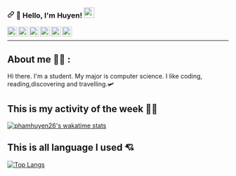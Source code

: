 <h3 dir="auto"><a id="user-content--hello-world-im-ary--" class="anchor" aria-hidden="true"
            href="#-hello-world-im-ary--"><svg class="octicon octicon-link" viewBox="0 0 16 16" version="1.1" width="16"
                height="16" aria-hidden="true">
                <path fill-rule="evenodd"
                    d="M7.775 3.275a.75.75 0 001.06 1.06l1.25-1.25a2 2 0 112.83 2.83l-2.5 2.5a2 2 0 01-2.83 0 .75.75 0 00-1.06 1.06 3.5 3.5 0 004.95 0l2.5-2.5a3.5 3.5 0 00-4.95-4.95l-1.25 1.25zm-4.69 9.64a2 2 0 010-2.83l2.5-2.5a2 2 0 012.83 0 .75.75 0 001.06-1.06 3.5 3.5 0 00-4.95 0l-2.5 2.5a3.5 3.5 0 004.95 4.95l1.25-1.25a.75.75 0 00-1.06-1.06l-1.25 1.25a2 2 0 01-2.83 0z">
                </path>
            </svg></a>
        <g-emoji class="g-emoji" alias="wave"
            fallback-src="https://github.githubassets.com/images/icons/emoji/unicode/1f44b.png">👋</g-emoji>
        Hello, I'm Huyen! <a target="_blank" rel="noopener noreferrer"
            href="https://github.com/TheDudeThatCode/TheDudeThatCode/blob/master/Assets/Earth.gif"><img
                src="https://github.com/TheDudeThatCode/TheDudeThatCode/raw/master/Assets/Earth.gif" width="24px"
                style="max-width: 100%;"></a>
</h3>

<a target="_blank" href="https://www.linkedin.com/in/aryclenio-barros-060322135/">
  <img align="left" alt="LinkdeIN" width="22px" src="https://cdn.jsdelivr.net/npm/simple-icons@v3/icons/linkedin.svg" />
</a>
<a target="_blank" href="https://api.whatsapp.com/send?phone=5584999828379">
  <img align="left" alt="Whatsapp" width="22px" src="https://cdn.jsdelivr.net/npm/simple-icons@v3/icons/whatsapp.svg" />
</a>
<a target="_blank" href="https://www.instagram.com/ary.clenio/">
  <img align="left" alt="Instagram" width="22px" src="https://cdn.jsdelivr.net/npm/simple-icons@v3/icons/instagram.svg" />
</a>
<a target="_blank" href="https://dev.to/aryclenio/">
  <img align="left" alt="Devto" width="22px" src="https://cdn.jsdelivr.net/npm/simple-icons@v3/icons/dev-dot-to.svg" />
</a>
<a target="_blank" href="mailto:arycleniobarros@gmail.com">
  <img align="left" alt="Gmail" width="22px" src="https://cdn.jsdelivr.net/npm/simple-icons@v3/icons/gmail.svg" />
</a>
<a target="_blank" href="https://fb.com/aryxb">
  <img align="left" alt="Facebook" width="22px" src="https://cdn.jsdelivr.net/npm/simple-icons@v3/icons/facebook.svg" />
</a>
<br>
<hr>

## About me 🤷‍♂️ :
Hi there.
I'm a student.
My major is computer science.
I like coding, reading,discovering and travelling.🛩




<!-- ## ✉️ Find me on:


<p align="center">
 <a href="https://dev.to/aryclenio/" target="_blank" rel="noopener noreferrer">
  <img src="https://camo.githubusercontent.com/da8ae7e71b69eb1ffa4c52d524b635e58fe02d115fcbdbc7eddda1311cdd91c6/68747470733a2f2f63646e2e6a7364656c6976722e6e65742f6e706d2f73696d706c652d69636f6e734076332f69636f6e732f6465762d646f742d746f2e737667" alt="Python" height="40" style="vertical-align:top; margin:4px;">
</a>
 <a href="https://linkedin.com/in/charalambosioannou" target="_blank" rel="noopener noreferrer"> <img src="https://cdn.jsdelivr.net/npm/simple-icons@v3/icons/linkedin.svg" alt="Python" height="40" style="vertical-align:top; margin:4px"></a>
 <a href="mailto:cioannou1997@gmail.com"> <img src="https://cdn.jsdelivr.net/npm/simple-icons@v3/icons/gmail.svg" alt="Python" height="40" style="vertical-align:top; margin:4px"></a>
</p>

<br />
 -->
<!-- ## 🧰 Languages and Tools:
<p align="center">
<img src="https://raw.githubusercontent.com/github/explore/80688e429a7d4ef2fca1e82350fe8e3517d3494d/topics/python/python.png" alt="Python" height="40" style="vertical-align:top; margin:4px">
<img src="https://raw.githubusercontent.com/github/explore/80688e429a7d4ef2fca1e82350fe8e3517d3494d/topics/javascript/javascript.png" alt="Javascript" height="40" style="vertical-align:top; margin:4px">
<img src="https://raw.githubusercontent.com/github/explore/80688e429a7d4ef2fca1e82350fe8e3517d3494d/topics/visual-studio-code/visual-studio-code.png" alt="VS Code" height="40" style="vertical-align:top; margin:4px">
</p>
 -->


<!-- This is my stats github -->

<!--This is my activity of the week-->
## This is my activity of the week 🏃‍♀️
[![phamhuyen26's wakatime stats](https://github-readme-stats.vercel.app/api/wakatime?username=phamhuyen26&show_icons=true&theme=gruvbox)](https://github.com/phamhuyen26/github-readme-stats)

<!-- This is all language I used -->
 ## This is all language I used 💘
[![Top Langs](https://github-readme-stats.vercel.app/api/top-langs/?username=phamhuyen26&layout=compact&show_icons=true&theme=gruvbox)](https://github.com/phamhuyen26/github-readme-stats)


<!-- this is repo pinned -->
<!-- [![Readme Card](https://github-readme-stats.vercel.app/api/pin/?username=phamhuyen26&repo=DEMO_PMCC_ONLINE&show_owner=true&show_icons=true&theme=gruvbox)](https://github.com/phamhuyen26/github-readme-stats)
[![Readme Card](https://github-readme-stats.vercel.app/api/pin/?username=phamhuyen26&repo=DEMO_PMCC_ONLINE&show_owner=true&show_icons=true&theme=gruvbox)](https://github.com/phamhuyen26/DEMO_PMCC_ONLINE)
[![Readme Card](https://github-readme-stats.vercel.app/api/pin/?username=phamhuyen26&repo=Database-PMCCOnline&show_owner=true&show_icons=true&theme=gruvbox)](https://github.com/phamhuyen26/Database-PMCCOnline)
[![Readme Card](https://github-readme-stats.vercel.app/api/pin/?username=phamhuyen26&repo=Practice_html_css&show_owner=true&show_icons=true&theme=gruvbox)](https://github.com/phamhuyen26/Practice_html_css) -->




